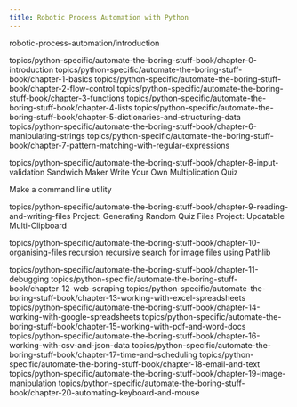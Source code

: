 ```yaml
---
title: Robotic Process Automation with Python
---
```


robotic-process-automation/introduction



topics/python-specific/automate-the-boring-stuff-book/chapter-0-introduction
topics/python-specific/automate-the-boring-stuff-book/chapter-1-basics
topics/python-specific/automate-the-boring-stuff-book/chapter-2-flow-control
topics/python-specific/automate-the-boring-stuff-book/chapter-3-functions
topics/python-specific/automate-the-boring-stuff-book/chapter-4-lists
topics/python-specific/automate-the-boring-stuff-book/chapter-5-dictionaries-and-structuring-data
topics/python-specific/automate-the-boring-stuff-book/chapter-6-manipulating-strings
topics/python-specific/automate-the-boring-stuff-book/chapter-7-pattern-matching-with-regular-expressions

topics/python-specific/automate-the-boring-stuff-book/chapter-8-input-validation
Sandwich Maker
Write Your Own Multiplication Quiz

Make a command line utility

topics/python-specific/automate-the-boring-stuff-book/chapter-9-reading-and-writing-files
Project: Generating Random Quiz Files
Project: Updatable Multi-Clipboard




topics/python-specific/automate-the-boring-stuff-book/chapter-10-organising-files
recursion 
recursive search for image files using Pathlib




topics/python-specific/automate-the-boring-stuff-book/chapter-11-debugging
topics/python-specific/automate-the-boring-stuff-book/chapter-12-web-scraping
topics/python-specific/automate-the-boring-stuff-book/chapter-13-working-with-excel-spreadsheets
topics/python-specific/automate-the-boring-stuff-book/chapter-14-working-with-google-spreadsheets
topics/python-specific/automate-the-boring-stuff-book/chapter-15-working-with-pdf-and-word-docs
topics/python-specific/automate-the-boring-stuff-book/chapter-16-working-with-csv-and-json-data
topics/python-specific/automate-the-boring-stuff-book/chapter-17-time-and-scheduling
topics/python-specific/automate-the-boring-stuff-book/chapter-18-email-and-text
topics/python-specific/automate-the-boring-stuff-book/chapter-19-image-manipulation
topics/python-specific/automate-the-boring-stuff-book/chapter-20-automating-keyboard-and-mouse